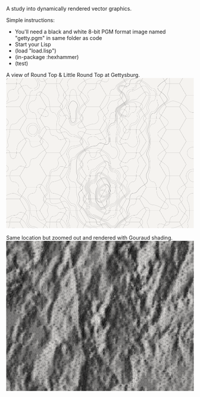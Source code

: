 A study into dynamically rendered vector graphics.

Simple instructions:
- You'll need a black and white 8-bit PGM format image named "getty.pgm" in same folder as code
- Start your Lisp
- (load "load.lisp")
- (in-package :hexhammer)
- (test)

A view of Round Top & Little Round Top at Gettysburg.
![screenshot](DOC/RoundTopNoShade.png "Topographic map of hills")

Same location but zoomed out and rendered with Gouraud shading.
![screenshot](DOC/GettysburgGouraud.png "Shaded relief map")
